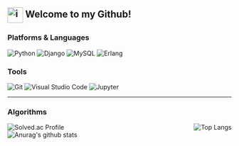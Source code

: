 ## <img src="https://techstack-generator.vercel.app/github-icon.svg" alt="icon" width="35" height="35" style="vertical-align: middle;" /> Welcome to my Github! 
### Platforms & Languages
![Python](https://img.shields.io/badge/Python-3776AB.svg?&style=for-the-badge&logo=Python&logoColor=white)
![Django](https://img.shields.io/badge/Django-092E20.svg?&style=for-the-badge&logo=Django&logoColor=white)
![MySQL](https://img.shields.io/badge/MySQL-4479A1.svg?&style=for-the-badge&logo=MySQL&logoColor=white)
![Erlang](https://img.shields.io/badge/Erlang-white.svg?style=for-the-badge&logo=erlang&logoColor=a90533)
### Tools
![Git](https://img.shields.io/badge/Git-F05032.svg?&style=for-the-badge&logo=Git&logoColor=white)
![Visual Studio Code](https://img.shields.io/badge/Visual%20Studio%20Code-007ACC.svg?&style=for-the-badge&logo=Visual%20Studio%20Code&logoColor=white)
![Jupyter](https://img.shields.io/badge/Jupyter-F37626.svg?&style=for-the-badge&logo=Jupyter&logoColor=white)

---
### Algorithms
<div style="display: flex; justify-content: space-between;">
  <img src="http://mazassumnida.wtf/api/v2/generate_badge?boj=gkrtjs5544" alt="Solved.ac Profile" />
  <img src="https://github-readme-stats.vercel.app/api/top-langs/?username=khseon7&layout=compact" alt="Top Langs" />
</div>

<img src="https://github-readme-stats.vercel.app/api?username=khseon7&show_icons=true&theme=tokyonight" alt="Anurag's github stats" />


<!--
**khseon7/khseon7** is a ✨ _special_ ✨ repository because its `README.md` (this file) appears on your GitHub profile.

Here are some ideas to get you started:

- 🔭 I’m currently working on ...
- 🌱 I’m currently learning ...
- 👯 I’m looking to collaborate on ...
- 🤔 I’m looking for help with ...
- 💬 Ask me about ...
- 📫 How to reach me: ...
- 😄 Pronouns: ...
- ⚡ Fun fact: ...
-->
